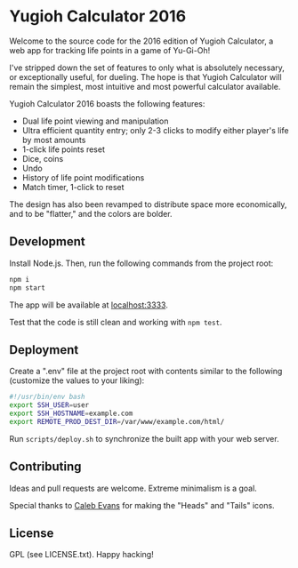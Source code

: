 # Yugioh Calculator 2016

Welcome to the source code for the 2016 edition of Yugioh Calculator, a web app
for tracking life points in a game of Yu-Gi-Oh!

I've stripped down the set of features to only what is absolutely necessary, or
exceptionally useful, for dueling.  The hope is that Yugioh Calculator will
remain the simplest, most intuitive and most powerful calculator available.

Yugioh Calculator 2016 boasts the following features:

- Dual life point viewing and manipulation
- Ultra efficient quantity entry; only 2-3 clicks to modify either player's life
  by most amounts
- 1-click life points reset
- Dice, coins
- Undo
- History of life point modifications
- Match timer, 1-click to reset

The design has also been revamped to distribute space more economically, and to
be "flatter," and the colors are bolder.

## Development

Install Node.js.  Then, run the following commands from the project root:

```js
npm i
npm start
```

The app will be available at [localhost:3333](http://localhost:3333).

Test that the code is still clean and working with `npm test`.

## Deployment

Create a ".env" file at the project root with contents similar to the following
(customize the values to your liking):

```sh
#!/usr/bin/env bash
export SSH_USER=user
export SSH_HOSTNAME=example.com
export REMOTE_PROD_DEST_DIR=/var/www/example.com/html/
```

Run `scripts/deploy.sh` to synchronize the built app with your web server.

## Contributing

Ideas and pull requests are welcome.  Extreme minimalism is a goal.

Special thanks to [Caleb Evans](http://calebevans.me) for making the "Heads" and
"Tails" icons.

## License

GPL (see LICENSE.txt).  Happy hacking!
